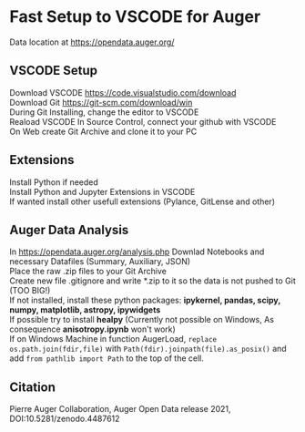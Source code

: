 # Fast Setup to VSCODE for Auger

Data location at https://opendata.auger.org/  

## VSCODE Setup

Download VSCODE https://code.visualstudio.com/download  
Download Git https://git-scm.com/download/win  
During Git Installing, change the editor to VSCODE  
Reaload VSCODE
In Source Control, connect your github with VSCODE  
On Web create Git Archive and clone it to your PC

## Extensions  

Install Python if needed  
Install Python and Jupyter Extensions in VSCODE  
If wanted install other usefull extensions (Pylance, GitLense and other)

## Auger Data Analysis

In https://opendata.auger.org/analysis.php Downlad Notebooks and necessary Datafiles (Summary, Auxiliary, JSON)  
Place the raw .zip files to your Git Archive  
Create new file .gitignore and write *.zip to it so the data is not pushed to Git (TOO BIG!)  
If not installed, install these python packages: **ipykernel, pandas, scipy, numpy, matplotlib, astropy, ipywidgets**  
If possible try to install **healpy** (Currently not possible on Windows, As consequence **anisotropy.ipynb** won't work)  
If on Windows Machine in function AugerLoad, `replace os.path.join(fdir,file)` with `Path(fdir).joinpath(file).as_posix()`
and add `from pathlib import Path` to the top of the cell.

## Citation

Pierre Auger Collaboration, Auger Open Data release 2021, DOI:10.5281/zenodo.4487612

